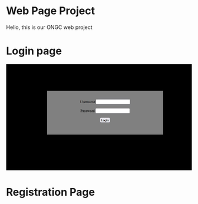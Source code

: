 # Web Page Project
Hello, this is our ONGC web project

# Login page
![](images/login.JPG)


# Registration Page

